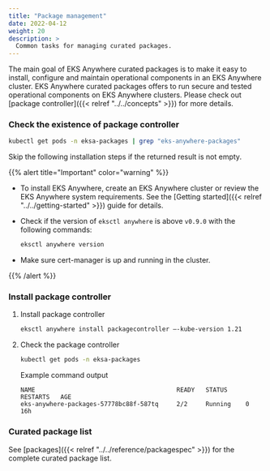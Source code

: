 ```yaml
---
title: "Package management"
date: 2022-04-12
weight: 20
description: >
  Common tasks for managing curated packages.
---
```


The main goal of EKS Anywhere curated packages is to make it easy to install, configure and maintain operational components in an EKS Anywhere cluster. EKS Anywhere curated packages offers to run secure and tested operational components on EKS Anywhere clusters. Please check out [package controller]({{< relref "../../concepts" >}}) for more details.

### Check the existence of package controller
```bash
kubectl get pods -n eksa-packages | grep "eks-anywhere-packages"
```
Skip the following installation steps if the returned result is not empty.

{{% alert title="Important" color="warning" %}}

* To install EKS Anywhere, create an EKS Anywhere cluster or review the EKS Anywhere system requirements. See the [Getting started]({{< relref "../../getting-started" >}}) guide for details.

* Check if the version of `eksctl anywhere` is above `v0.9.0` with the following commands:
    ```bash
    eksctl anywhere version
    ```
* Make sure cert-manager is up and running in the cluster.

{{% /alert %}}

### Install package controller

1. Install package controller
    ```bash
    eksctl anywhere install packagecontroller —-kube-version 1.21
    ```

1. Check the package controller
    ```bash
    kubectl get pods -n eksa-packages
    ```

    Example command output
    ```
    NAME                                       READY   STATUS     RESTARTS   AGE
    eks-anywhere-packages-57778bc88f-587tq     2/2     Running    0          16h
    ```
### Curated package list
See [packages]({{< relref "../../reference/packagespec" >}}) for the complete curated package list.